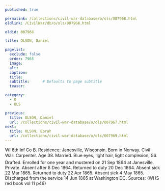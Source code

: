 ```yaml
---
published: true

permalink: /collections/civil-war-database/o/ols/007968.html
oldlink: /CivilWar/db/o/ols/007968.html

oldid: 007968

title: OLSON, Daniel

pagelist:
  exclude: false
  order: 7968
  image: 
  alt:
  caption:
  title:
  subtitle:      # Defaults to page subtitle
  teaser:

category: 
  - O 
  - OLS

previous:
  title: OLSON, Daniel
  url: /collections/civil-war-database/o/ols/007967.html  
next:
  title: OLSON, Ebrah
  url: /collections/civil-war-database/o/ols/007969.html   
---
```

WI 6th Inf Co B. Residence: Janesville, Wisconsin. Born in Norway. Civil War: Carpenter. Age 38. Married. Blue eyes, light hair, light complexion, 5&#146;6&#148;. Drafted. Enrolled for one year and mustered on 21 Sep 1864 at Janesville. Private. Absent after 8 Dec 1864. Returned to duty 20 Dec 1864. Absent sick 22 Mar 1865. Returned to duty 22 Apr 1865. Absent sick 4 May 1865. Discharged from the service 14 Jun 1865 at Washington DC. Sources: (WHS red book vol 11 p46)
